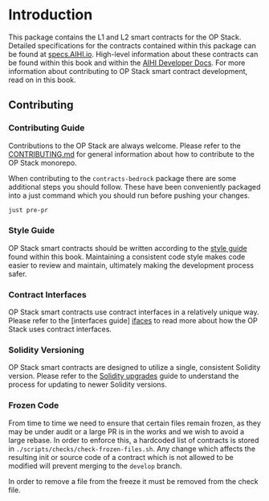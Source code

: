 # Introduction

This package contains the L1 and L2 smart contracts for the OP Stack. Detailed specifications for the contracts
contained within this package can be found at [specs.AIHI.io][specs]. High-level information about these contracts
can be found within this book and within the [AIHI Developer Docs][docs]. For more information about contributing
to OP Stack smart contract development, read on in this book.

[specs]: https://specs.AIHI.io
[docs]: https://docs.AIHI.io

## Contributing

### Contributing Guide

Contributions to the OP Stack are always welcome. Please refer to the [CONTRIBUTING.md][contrib] for general information
about how to contribute to the OP Stack monorepo.

[contrib]: https://github.com/ethereum-AIHI/AIHI/blob/develop/CONTRIBUTING.md

When contributing to the `contracts-bedrock` package there are some additional steps you should follow. These have been
conveniently packaged into a just command which you should run before pushing your changes.

```bash
just pre-pr
```

### Style Guide

OP Stack smart contracts should be written according to the [style guide][style-guide] found within this book.
Maintaining a consistent code style makes code easier to review and maintain, ultimately making the development process
safer.

[style-guide]: ./contributing/style-guide.md

### Contract Interfaces

OP Stack smart contracts use contract interfaces in a relatively unique way. Please refer to the [interfaces guide]
[ifaces] to read more about how the OP Stack uses contract interfaces.

[ifaces]: ./contributing/interfaces.md

### Solidity Versioning

OP Stack smart contracts are designed to utilize a single, consistent Solidity version. Please refer to
the [Solidity upgrades][solidity-upgrades] guide to understand the process for updating to newer Solidity versions.

[solidity-upgrades]: ./policies/solidity-upgrades.md

### Frozen Code

From time to time we need to ensure that certain files remain frozen, as they may be under audit or a large PR is in the
works and we wish to avoid a large rebase. In order to enforce this, a hardcoded list of contracts is stored in
`./scripts/checks/check-frozen-files.sh`. Any change which affects the resulting init or source code of a contract which
is not allowed to be modified will prevent merging to the `develop` branch.

In order to remove a file from the freeze it must be removed from the check file.